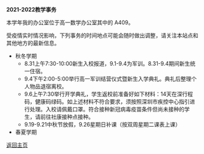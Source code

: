 **2021-2022教学事务**

本学年我的办公室位于高一数学办公室其中的 A409。

受疫情实时情况影响，下列事务的时间地点可能会随时做出调整，请关注本站点和其他地方的最新信息。

* 秋冬学期
  * 8.31上午7:30-10:00新生入校报道，9.1-9.4为军训。8.31-9.4期间新生统一住宿。
  * 9.4下午2:00-5:00举行高一军训结营仪式暨新生入学典礼。典礼后整理个人物品退宿离校。
  * 9.6上午7:30举行开学典礼，学生返校前准备好如下材料：14天在深行程码，健康码绿码。如上述材料不符合要求，须按照深圳市疾控中心指引进行处理。入校请佩戴口罩。符合接种新冠病毒疫苗条件但尚未接种的学生，请前往社康接种点接种。
  * 9.19-9.21中秋节放假，9.26星期日补课（按双周星期二课表上课）
* 春夏学期

[返回主页](https://qiuszms.github.io)
